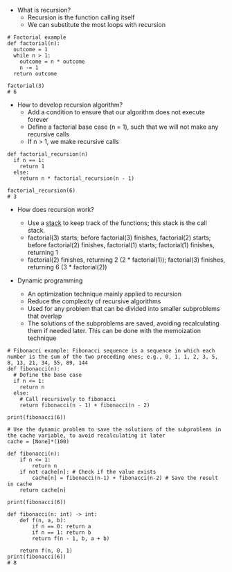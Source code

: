 - What is recursion?
  - Recursion is the function calling itself
  - We can substitute the most loops with recursion

```
# Factorial example
def factorial(n):
  outcome = 1
  while n > 1:
    outcome = n * outcome
    n -= 1
  return outcome

factorial(3)
# 6
```

- How to develop recursion algorithm?
  - Add a condition to ensure that our algorithm does not execute forever
  - Define a factorial base case (n = 1), such that we will not make any recursive calls
  - If n > 1, we make recursive calls
```
def factorial_recursion(n)
  if n == 1:
    return 1
  else:
    return n * factorial_recursion(n - 1)

factorial_recursion(6)
# 3
```

- How does recursion work?
  - Use a [stack](Stack.md) to keep track of the functions; this stack is the call stack.
  - factorial(3) starts; before factorial(3) finishes, factorial(2) starts; before factorial(2) finishes, factorial(1) starts; factorial(1) finishes, returning 1
  - factorial(2) finishes, returning 2 (2 * factorial(1)); factorial(3) finishes, returning 6 (3 * factorial(2))

- Dynamic programming
  - An optimization technique mainly applied to recursion
  - Reduce the complexity of recursive algorithms
  - Used for any problem that can be divided into smaller subproblems that overlap
  - The solutions of the subproblems are saved, avoiding recalculating them if needed later. This can be done with the memoization technique
 
```
# Fibonacci example: Fibonacci sequence is a sequence in which each number is the sum of the two preceding ones; e.g., 0, 1, 1, 2, 3, 5, 8, 13, 21, 34, 55, 89, 144
def fibonacci(n):
  # Define the base case
  if n <= 1:
    return n
  else:
    # Call recursively to fibonacci
    return fibonacci(n - 1) + fibonacci(n - 2)
    
print(fibonacci(6))

# Use the dynamic problem to save the solutions of the subproblems in the cache variable, to avoid recalculating it later
cache = [None]*(100)

def fibonacci(n): 
    if n <= 1:
        return n
    if not cache[n]: # Check if the value exists
        cache[n] = fibonacci(n-1) + fibonacci(n-2) # Save the result in cache
    return cache[n]
    
print(fibonacci(6))
```

```
def fibonacci(n: int) -> int:
    def f(n, a, b):
        if n == 0: return a
        if n == 1: return b
        return f(n - 1, b, a + b)
    
    return f(n, 0, 1)
print(fibonacci(6))
# 8
```

